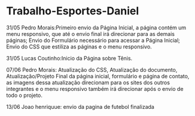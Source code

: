 # Trabalho-Esportes-Daniel

31/05 Pedro Morais:Primeiro envio da Página Inicial, a página contém um menu responsivo, que até o envio final irá direcionar para as demais páginas; Envio do Formulário necessário para acessar a Página Inicial;  Envio do CSS que  estiliza  as páginas e o menu responsivo.


31/05 Lucas Coutinho:Inicio da Página sobre Tênis.

07/06 Pedro Morais: Atualização do CSS, Atualização do documento, Atualização/Projeto Final da página inicial, formulário e página de contato, as imagens dessa atualização direcionam para os sites dos outros integrantes e o menu responsivo também irá direcionar após o envio de todo o projeto.

13/06 Joao henriquue: envio da pagina de futebol finalizada
